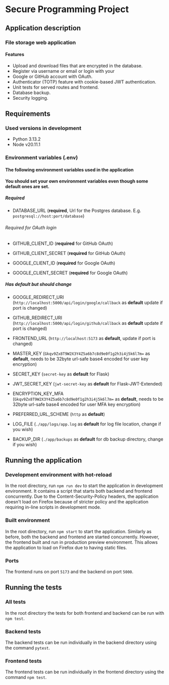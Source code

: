 # Secure Programming Project

## Application description
### File storage web application

#### Features

- Upload and download files that are encrypted in the database.
- Register via username or email or login with your 
- Google or GitHub account with OAuth.
- Authenticator (TOTP) feature with cookie-based JWT authentication.
- Unit tests for served routes and frontend.
- Database backup.
- Security logging.


## Requirements 

### Used versions in development
- Python 3.13.2
- Node v20.11.1

### Environment variables (.env)

#### The following environment variables used in the application

**You should set your own environment variables even though some default ones are set.**

##### Required

- DATABASE_URL (**required**, Url for the Postgres database. E.g. ``postgresql://host:port/database``)

###### Required for OAuth login
- GITHUB_CLIENT_ID (**required** for GitHub OAuth)
- GITHUB_CLIENT_SECRET (**required** for GitHub OAuth)

- GOOGLE_CLIENT_ID (**required** for Google OAuth)
- GOOGLE_CLIENT_SECRET (**required** for Google OAuth)

##### Has default but should **change**
- GOOGLE_REDIRECT_URI (``http://localhost:5000/api/login/google/callback`` as **default** update if port is changed)
- GITHUB_REDIRECT_URI (``http://localhost:5000/api/login/github/callback`` as **default** update if port is changed)

- FRONTEND_URL (``http://localhost:5173`` as **default**, update if port is changed)

- MASTER_KEY (``Gkqv9Zx8T9W2X3Y4Z5a6b7c8d9e0f1g2h3i4j5k6l7m=`` as **default**, needs to be 32byte url-safe base4 encoded for user key encryption)
- SECRET_KEY (``secret-key`` as **default** for Flask)
- JWT_SECRET_KEY (``jwt-secret-key`` as **default** for Flask-JWT-Extended)
- ENCRYPTION_KEY_MFA (``Gkqv9Zx8T9W2X3Y4Z5a6b7c8d9e0f1g2h3i4j5k6l7m=`` as **default**, needs to be 32byte url-safe base4 encoded for user MFA key encryption)

- PREFERRED_URL_SCHEME (``http`` as **default**)

- LOG_FILE (`./app/logs/app.log` as **default** for log file location, change if you wish)
- BACKUP_DIR (``./app/backups`` as **default** for db backup directory, change if you wish)

## Running the application

### Development environment with hot-reload
In the root directory, run `npm run dev` to start the application in development environment. It contains a script that starts both backend and frontend concurrently. Due to the Content-Security-Policy headers, the application doesn't load on Firefox because of stricter policy and the application requiring in-line scripts in development mode.

### Built environment
In the root directory, run `npm start` to start the application. Similarly as before, both the backend and frontend are started concurrently. However, the frontend built and run in production preview environment. This allows the application to load on Firefox due to having static files. 

### Ports
The frontend runs on port `5173` and the backend on port `5000`.

## Running the tests
### All tests
In the root directory the tests for both frontend and backend can be run with `npm test`.

### Backend tests
The backend tests can be run individually in the backend directory using the command `pytest`.

### Frontend tests
The frontend tests can be run individually in the frontend directory using the command `npm test`.